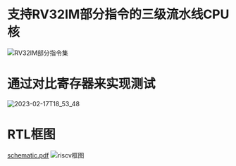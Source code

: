 # 支持RV32IM部分指令的三级流水线CPU核
![RV32IM部分指令集](https://user-images.githubusercontent.com/24414582/190377033-efe09040-8854-4c02-8c0a-09647fcfd802.png)
# 通过对比寄存器来实现测试
![2023-02-17T18_53_48](https://user-images.githubusercontent.com/24414582/219628584-ce70f6cf-2b83-49e9-9c8f-34e2f55a376f.png)
# RTL框图
[schematic.pdf](https://github.com/MrStrideAnderson/riscv/files/9574228/schematic.pdf)
![riscv框图](https://user-images.githubusercontent.com/24414582/190377809-afb80343-2150-4996-a9f0-22c822bc1183.svg)
